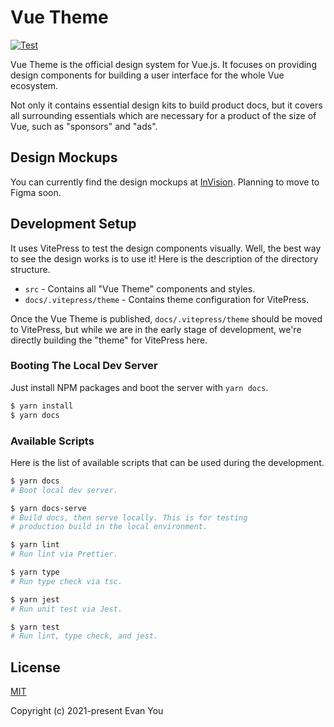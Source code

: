 # Vue Theme

[![Test](https://github.com/vuejs/vue-theme/workflows/test/badge.svg)](https://github.com/vuejs/vue-theme/actions)

Vue Theme is the official design system for Vue.js. It focuses on providing design components for building a user interface for the whole Vue ecosystem.

Not only it contains essential design kits to build product docs, but it covers all surrounding essentials which are necessary for a product of the size of Vue, such as "sponsors" and "ads".

## Design Mockups

You can currently find the design mockups at [InVision](https://projects.invisionapp.com/share/3Q107L03E5B4#/screens/444890358_Home-Vue-Light?browse). Planning to move to Figma soon.

## Development Setup

It uses VitePress to test the design components visually. Well, the best way to see the design works is to use it! Here is the description of the directory structure.

- `src` - Contains all "Vue Theme" components and styles.
- `docs/.vitepress/theme` - Contains theme configuration for VitePress.

Once the Vue Theme is published, `docs/.vitepress/theme` should be moved to VitePress, but while we are in the early stage of development, we're directly building the "theme" for VitePress here.

### Booting The Local Dev Server

Just install NPM packages and boot the server with `yarn docs`.

```bash
$ yarn install
$ yarn docs
```

### Available Scripts

Here is the list of available scripts that can be used during the development.

```bash
$ yarn docs
# Boot local dev server.

$ yarn docs-serve
# Build docs, then serve locally. This is for testing
# production build in the local environment.

$ yarn lint
# Run lint via Prettier.

$ yarn type
# Run type check via tsc.

$ yarn jest
# Run unit test via Jest.

$ yarn test
# Run lint, type check, and jest.
```

## License

[MIT](http://opensource.org/licenses/MIT)

Copyright (c) 2021-present Evan You
